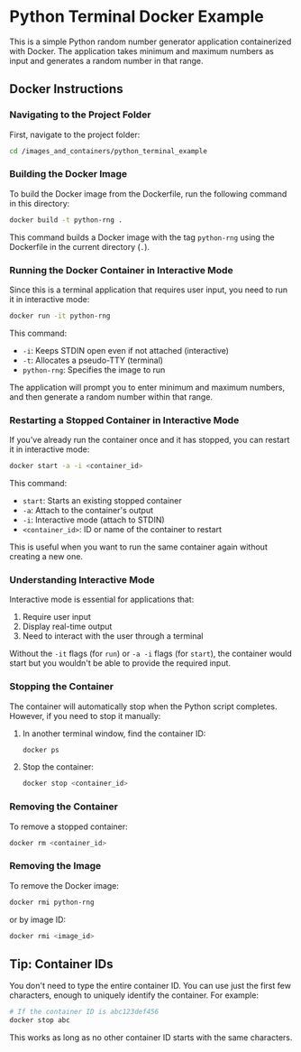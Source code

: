 # Python Terminal Docker Example

This is a simple Python random number generator application containerized with Docker. The application takes minimum and maximum numbers as input and generates a random number in that range.

## Docker Instructions

### Navigating to the Project Folder

First, navigate to the project folder:

```bash
cd /images_and_containers/python_terminal_example
```

### Building the Docker Image

To build the Docker image from the Dockerfile, run the following command in this directory:

```bash
docker build -t python-rng .
```

This command builds a Docker image with the tag `python-rng` using the Dockerfile in the current directory (`.`).

### Running the Docker Container in Interactive Mode

Since this is a terminal application that requires user input, you need to run it in interactive mode:

```bash
docker run -it python-rng
```

This command:
- `-i`: Keeps STDIN open even if not attached (interactive)
- `-t`: Allocates a pseudo-TTY (terminal)
- `python-rng`: Specifies the image to run

The application will prompt you to enter minimum and maximum numbers, and then generate a random number within that range.

### Restarting a Stopped Container in Interactive Mode

If you've already run the container once and it has stopped, you can restart it in interactive mode:

```bash
docker start -a -i <container_id>
```

This command:
- `start`: Starts an existing stopped container
- `-a`: Attach to the container's output
- `-i`: Interactive mode (attach to STDIN)
- `<container_id>`: ID or name of the container to restart

This is useful when you want to run the same container again without creating a new one.

### Understanding Interactive Mode

Interactive mode is essential for applications that:
1. Require user input
2. Display real-time output
3. Need to interact with the user through a terminal

Without the `-it` flags (for `run`) or `-a -i` flags (for `start`), the container would start but you wouldn't be able to provide the required input.

### Stopping the Container

The container will automatically stop when the Python script completes. However, if you need to stop it manually:

1. In another terminal window, find the container ID:
   ```bash
   docker ps
   ```

2. Stop the container:
   ```bash
   docker stop <container_id>
   ```

### Removing the Container

To remove a stopped container:

```bash
docker rm <container_id>
```

### Removing the Image

To remove the Docker image:

```bash
docker rmi python-rng
```

or by image ID:

```bash
docker rmi <image_id>
```

## Tip: Container IDs

You don't need to type the entire container ID. You can use just the first few characters, enough to uniquely identify the container. For example:

```bash
# If the container ID is abc123def456
docker stop abc
```

This works as long as no other container ID starts with the same characters.
